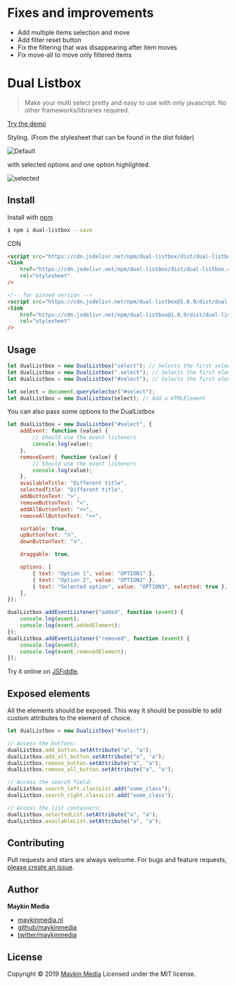 # Fixes and improvements

* Add multiple items selection and move
* Add filter reset button
* Fix the filtering that was disappearing after item moves
* Fix move-all to move only filtered items

# Dual Listbox

> Make your multi select pretty and easy to use with only javascript. No other frameworks/libraries required.

[Try the demo](https://maykinmedia.github.io/dual-listbox/)

Styling. (From the stylesheet that can be found in the dist folder)

![Default](screenshots/select1.png)

with selected options and one option highlighted.

![selected](screenshots/select2.png)

## Install

Install with [npm](https://www.npmjs.com/)

```sh
$ npm i dual-listbox --save
```

CDN

```html
<script src="https://cdn.jsdelivr.net/npm/dual-listbox/dist/dual-listbox.min.js"></script>
<link
    href="https://cdn.jsdelivr.net/npm/dual-listbox/dist/dual-listbox.css"
    rel="stylesheet"
/>

<!-- for pinned version -->
<script src="https://cdn.jsdelivr.net/npm/dual-listbox@1.0.9/dist/dual-listbox.min.js"></script>
<link
    href="https://cdn.jsdelivr.net/npm/dual-listbox@1.0.9/dist/dual-listbox.css"
    rel="stylesheet"
/>
```

## Usage

```javascript
let dualListbox = new DualListbox("select"); // Selects the first selectbox on the page.
let dualListbox = new DualListbox(".select"); // Selects the first element with the class 'select'
let dualListbox = new DualListbox("#select"); // Selects the first element with the id 'select'

let select = document.querySelector("#select");
let dualListbox = new DualListbox(select); // Add a HTMLElement
```

You can also pass some options to the DualListbox

```javascript
let dualListbox = new DualListbox("#select", {
    addEvent: function (value) {
        // Should use the event listeners
        console.log(value);
    },
    removeEvent: function (value) {
        // Should use the event listeners
        console.log(value);
    },
    availableTitle: "Different title",
    selectedTitle: "Different title",
    addButtonText: ">",
    removeButtonText: "<",
    addAllButtonText: ">>",
    removeAllButtonText: "<<",

    sortable: true,
    upButtonText: "ᐱ",
    downButtonText: "ᐯ",

    draggable: true,

    options: [
        { text: "Option 1", value: "OPTION1" },
        { text: "Option 2", value: "OPTION2" },
        { text: "Selected option", value: "OPTION3", selected: true },
    ],
});

dualListbox.addEventListener("added", function (event) {
    console.log(event);
    console.log(event.addedElement);
});
dualListbox.addEventListener("removed", function (event) {
    console.log(event);
    console.log(event.removedElement);
});
```

Try it online on [JSFiddle](https://jsfiddle.net/pn2zcwre/3/).

## Exposed elements

All the elements should be exposed. This way it should be possible to add custom attributes to the element of choice.

```javascript
let dualListbox = new DualListbox("#select");

// Access the buttons:
dualListbox.add_button.setAttribute("a", "a");
dualListbox.add_all_button.setAttribute("a", "a");
dualListbox.remove_button.setAttribute("a", "a");
dualListbox.remove_all_button.setAttribute("a", "a");

// Access the search field:
dualListbox.search_left.classList.add("some_class");
dualListbox.search_right.classList.add("some_class");

// Access the list containers:
dualListbox.selectedList.setAttribute("a", "a");
dualListbox.availableList.setAttribute("a", "a");
```

## Contributing

Pull requests and stars are always welcome. For bugs and feature requests, [please create an issue](https://github.com/maykinmedia/dual-listbox/issues).

## Author

**Maykin Media**

-   [maykinmedia.nl](https://www.maykinmedia.nl/)
-   [github/maykinmedia](https://github.com/maykinmedia)
-   [twitter/maykinmedia](http://twitter.com/maykinmedia)

## License

Copyright © 2019 [Maykin Media](https://www.maykinmedia.nl/)
Licensed under the MIT license.
